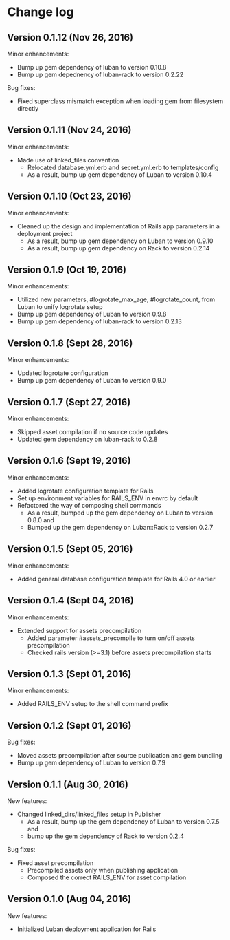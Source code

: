 # Change log

## Version 0.1.12 (Nov 26, 2016)

Minor enhancements:
  * Bump up gem dependency of luban to version 0.10.8
  * Bump up gem depednency of luban-rack to version 0.2.22

Bug fixes:
  * Fixed superclass mismatch exception when loading gem from filesystem directly

## Version 0.1.11 (Nov 24, 2016)

Minor enhancements:
  * Made use of linked_files convention
    * Relocated database.yml.erb and secret.yml.erb to templates/config
    * As a result, bump up gem dependency of Luban to version 0.10.4

## Version 0.1.10 (Oct 23, 2016)

Minor enhancements:
  * Cleaned up the design and implementation of Rails app parameters in a deployment project
    * As a result, bump up gem dependency on Luban to version 0.9.10
    * As a result, bump up gem dependency on Rack to version 0.2.14

## Version 0.1.9 (Oct 19, 2016)

Minor enhancements:
  * Utilized new parameters, #logrotate_max_age, #logrotate_count, from Luban to unify logrotate setup
  * Bump up gem dependency of Luban to version 0.9.8
  * Bump up gem dependency of luban-rack to version 0.2.13

## Version 0.1.8 (Sept 28, 2016)

Minor enhancements:
  * Updated logrotate configuration
  * Bump up gem dependency of Luban to version 0.9.0

## Version 0.1.7 (Sept 27, 2016)

Minor enhancements:
  * Skipped asset compilation if no source code updates
  * Updated gem dependency on luban-rack to 0.2.8

## Version 0.1.6 (Sept 19, 2016)

Minor enhancements:
  * Added logrotate configuration template for Rails
  * Set up environment variables for RAILS_ENV in envrc by default
  * Refactored the way of composing shell commands
    * As a result, bumped up the gem dependency on Luban to version 0.8.0 and
    * Bumped up the gem dependency on Luban::Rack to version 0.2.7


## Version 0.1.5 (Sept 05, 2016)

Minor enhancements:
  * Added general database configuration template for Rails 4.0 or earlier

## Version 0.1.4 (Sept 04, 2016)

Minor enhancements:
  * Extended support for assets precompilation
    * Added parameter #assets_precompile to turn on/off assets precompilation
    * Checked rails version (>=3.1) before assets precompilation starts

## Version 0.1.3 (Sept 01, 2016)

Minor enhancements:
  * Added RAILS_ENV setup to the shell command prefix

## Version 0.1.2 (Sept 01, 2016)

Bug fixes:
  * Moved assets precompilation after source publication and gem bundling
  * Bump up gem dependency of Luban to version 0.7.9

## Version 0.1.1 (Aug 30, 2016)

New features:
  * Changed linked_dirs/linked_files setup in Publisher
    * As a result, bump up the gem dependency of Luban to version 0.7.5 and
    * bump up the gem dependency of Rack to version 0.2.4

Bug fixes:
  * Fixed asset precompilation
    * Precompiled assets only when publishing application
    * Composed the correct RAILS_ENV for asset compilation

## Version 0.1.0 (Aug 04, 2016)

New features:
  * Initialized Luban deployment application for Rails
